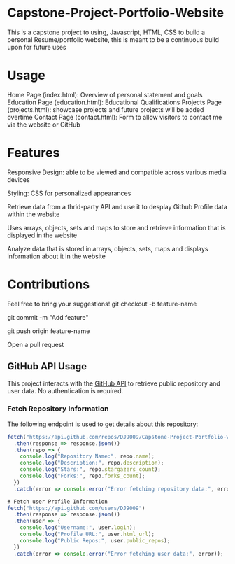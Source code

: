 # Capstone-Project-Portfolio-Website
This is a capstone project to using, Javascript, HTML, CSS to build a personal Resume/portfolio website, this is meant to be a continuous build upon for future uses

# Usage
Home Page (index.html): Overview of personal statement and goals
Education Page (education.html): Educational Qualifications
Projects Page (projects.html): showcase projects and future projects will be added overtime
Contact Page (contact.html): Form to allow visitors to contact me via the website or GitHub

# Features
Responsive Design: able to be viewed and compatible across various media devices

Styling: CSS for personalized appearances

Retrieve data from a thrid-party API and use it to desplay Github Profile data within the website

Uses arrays, objects, sets and maps to store and retrieve information that is displayed in the website

Analyze data that is stored in arrays, objects, sets, maps and displays information about it in the website

# Contributions
Feel free to bring your suggestions!
git checkout -b feature-name

git commit -m "Add feature"

git push origin feature-name

Open a pull request




## GitHub API Usage
This project interacts with the [GitHub API](https://docs.github.com/en/rest) to retrieve public repository and user data. No authentication is required.

### Fetch Repository Information
The following endpoint is used to get details about this repository:

```js
fetch("https://api.github.com/repos/DJ9009/Capstone-Project-Portfolio-Website")
  .then(response => response.json())
  .then(repo => {
    console.log("Repository Name:", repo.name);
    console.log("Description:", repo.description);
    console.log("Stars:", repo.stargazers_count);
    console.log("Forks:", repo.forks_count);
  })
  .catch(error => console.error("Error fetching repository data:", error));

# Fetch user Profile Information
fetch("https://api.github.com/users/DJ9009")
  .then(response => response.json())
  .then(user => {
    console.log("Username:", user.login);
    console.log("Profile URL:", user.html_url);
    console.log("Public Repos:", user.public_repos);
  })
  .catch(error => console.error("Error fetching user data:", error));


